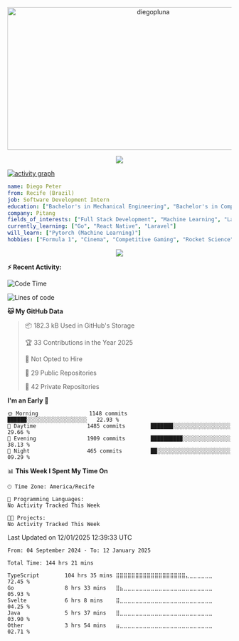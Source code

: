 <p align="center">
  <img src="https://socialify.git.ci/diegopluna/diegopluna/image?font=Inter&forks=1&issues=1&language=1&name=1&owner=1&pattern=Brick%20Wall&pulls=1&stargazers=1&theme=Dark" alt="diegopluna" width="640" height="320" />
</p>

<p align="center">
  <img src="https://github-profile-trophy.vercel.app/?username=diegopluna&theme=tokyonight&column=-1"/>
</p>

[![activity graph](https://github-readme-activity-graph.vercel.app/graph?username=diegopluna&theme=github-dark-dimmed&custom_title=diegopluna%20Activity%20Graph&hide_border=true)](https://github.com/ashutosh00710/github-readme-activity-graph)

```yaml
name: Diego Peter
from: Recife (Brazil)
job: Software Development Intern
education: ["Bachelor's in Mechanical Engineering", "Bachelor's in Computer Science"]
company: Pitang
fields_of_interests: ["Full Stack Development", "Machine Learning", "Large Language Models", "Computer Vision"]
currently_learning: ["Go", "React Native", "Laravel"]
will_learn: ["Pytorch (Machine Learning)"]
hobbies: ["Formula 1", "Cinema", "Competitive Gaming", "Rocket Science"]
```
<p align="center">
  <img src="https://music-profile.rayriffy.com/theme/dark.svg?uid=001361.7bf259d2dfb9456ca71b61612518bc5f.0128" />
</p>

**:zap: Recent Activity:**

<!--START_SECTION:activity-->
<!--END_SECTION:activity-->

<!--START_SECTION:waka-->
![Code Time](http://img.shields.io/badge/Code%20Time-144%20hrs%2021%20mins-blue)

![Lines of code](https://img.shields.io/badge/From%20Hello%20World%20I%27ve%20Written-3.9%20million%20lines%20of%20code-blue)

**🐱 My GitHub Data** 

> 📦 182.3 kB Used in GitHub's Storage 
 > 
> 🏆 33 Contributions in the Year 2025
 > 
> 🚫 Not Opted to Hire
 > 
> 📜 29 Public Repositories 
 > 
> 🔑 42 Private Repositories 
 > 
**I'm an Early 🐤** 

```text
🌞 Morning                1148 commits        ██████░░░░░░░░░░░░░░░░░░░   22.93 % 
🌆 Daytime                1485 commits        ███████░░░░░░░░░░░░░░░░░░   29.66 % 
🌃 Evening                1909 commits        ██████████░░░░░░░░░░░░░░░   38.13 % 
🌙 Night                  465 commits         ██░░░░░░░░░░░░░░░░░░░░░░░   09.29 % 
```


📊 **This Week I Spent My Time On** 

```text
🕑︎ Time Zone: America/Recife

💬 Programming Languages: 
No Activity Tracked This Week

🐱‍💻 Projects: 
No Activity Tracked This Week
```


 Last Updated on 12/01/2025 12:39:33 UTC
<!--END_SECTION:waka-->

<!--START_SECTION:waka-simple-->

```text
From: 04 September 2024 - To: 12 January 2025

Total Time: 144 hrs 21 mins

TypeScript        104 hrs 35 mins ⣿⣿⣿⣿⣿⣿⣿⣿⣿⣿⣿⣿⣿⣿⣿⣿⣿⣿⣄⣀⣀⣀⣀⣀⣀   72.45 %
Go                8 hrs 33 mins   ⣿⣦⣀⣀⣀⣀⣀⣀⣀⣀⣀⣀⣀⣀⣀⣀⣀⣀⣀⣀⣀⣀⣀⣀⣀   05.93 %
Svelte            6 hrs 8 mins    ⣿⣀⣀⣀⣀⣀⣀⣀⣀⣀⣀⣀⣀⣀⣀⣀⣀⣀⣀⣀⣀⣀⣀⣀⣀   04.25 %
Java              5 hrs 37 mins   ⣿⣀⣀⣀⣀⣀⣀⣀⣀⣀⣀⣀⣀⣀⣀⣀⣀⣀⣀⣀⣀⣀⣀⣀⣀   03.90 %
Other             3 hrs 54 mins   ⣶⣀⣀⣀⣀⣀⣀⣀⣀⣀⣀⣀⣀⣀⣀⣀⣀⣀⣀⣀⣀⣀⣀⣀⣀   02.71 %
```

<!--END_SECTION:waka-simple-->
